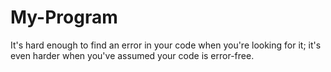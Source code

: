 # My-Program
It's hard enough to find an error in your code when you're looking for it; it's even harder when you've assumed your code is error-free.

